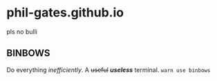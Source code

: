 # phil-gates.github.io
pls no bulli

BINBOWS
-------

Do everything *inefficiently*. A ~~useful~~ ***useless*** terminal.
`warn use binbows`